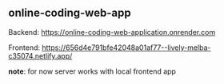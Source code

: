 ## online-coding-web-app

Backend:
 https://online-coding-web-application.onrender.com
 
Frontend:
 https://656d4e791bfe42048a01af77--lively-melba-c35074.netlify.app/

**note**: for now server works with local frontend app
